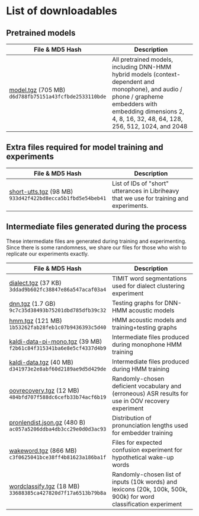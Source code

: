 # List of downloadables

## Pretrained models

| File & MD5 Hash | Description |
|-------------------------------------------------------------------------|--------------------|
| [model.tgz](https://ml-site.cdn-apple.com/models/ml-acn-embed/model.tgz) (705 MB)<br>`d6d788fb75151a43fcfbde2533110bde`| All pretrained models, including DNN-HMM hybrid models (context-dependent and monophone), and audio / phone / grapheme embedders with embedding dimensions 2, 4, 8, 16, 32, 48, 64, 128, 256, 512, 1024, and 2048 |

## Extra files required for model training and experiments

| File & MD5 Hash | Description |
|-------------------------------------------------------------------------|--------------------|
| [short-utts.tgz](https://ml-site.cdn-apple.com/models/ml-acn-embed/short-utts.tgz) (98 MB)<br>`933d42f422bd8ecca5b1fbd5e54beb41`| List of IDs of "short" utterances in Libriheavy that we use for training and experiments. |

## Intermediate files generated during the process

These intermediate files are generated during training and experimenting. Since there is some randomness, we share our files for those who wish to replicate our experiments exactly.

| File & MD5 Hash                                                         | Description                                                                                                        |
|-------------------------------------------------------------------------|--------------------------------------------------------------------------------------------------------------------|
| [dialect.tgz](https://ml-site.cdn-apple.com/models/ml-acn-embed/dialect.tgz) (37 KB)<br>`3ddad9b602fc38847e86a547acaf03a4`           | TIMIT word segmentations used for dialect clustering experiment                                                    |
| [dnn.tgz](https://ml-site.cdn-apple.com/models/ml-acn-embed/dnn.tgz) (1.7 GB)<br>`9c7c35d38493b75201dbd785dfb39c32`              | Testing graphs for DNN-HMM acoustic models                                                                         |
| [hmm.tgz](https://ml-site.cdn-apple.com/models/ml-acn-embed/hmm.tgz) (121 MB)<br>`1b53262fab28feb1c07b9436393c5d40`              | HMM acoustic models and training+testing graphs                                                                    |
| [kaldi-data-pi-mono.tgz](https://ml-site.cdn-apple.com/models/ml-acn-embed/kaldi-data-pi-mono.tgz) (39 MB)<br>`f2b61c84f315341ba6e8e5cf4337d4b9`| Intermediate files produced during monophone HMM training                                                          |
| [kaldi-data.tgz](https://ml-site.cdn-apple.com/models/ml-acn-embed/kaldi-data.tgz) (40 MB)<br>`d341973e2e8abf60d2189ae9d5d429de`        | Intermediate files produced during HMM training                                                                    |
| [oovrecovery.tgz](https://ml-site.cdn-apple.com/models/ml-acn-embed/oovrecovery.tgz) (12 MB)<br>`484bfd707f588dc6cefb33b74acf6b19`       | Randomly-chosen deficient vocabulary and (erroneous) ASR results for use in OOV recovery experiment                |
| [pronlendist.json.gz](https://ml-site.cdn-apple.com/models/ml-acn-embed/pronlendist.json.gz) (480 B)<br>`ac057a5206ddba4db3cc29e0d0d3ac93`   | Distribution of pronunciation lengths used for embedder training                                                   |
| [wakeword.tgz](https://ml-site.cdn-apple.com/models/ml-acn-embed/wakeword.tgz) (866 MB)<br>`c3f0625041bce38ff4b81623a186ba1f`         | Files for expected confusion experiment for hypothetical wake-up words                                             |
| [wordclassify.tgz](https://ml-site.cdn-apple.com/models/ml-acn-embed/wordclassify.tgz) (18 MB)<br>`33688385ca427820d7f17a6513b79b8a`      | Randomly-chosen list of inputs (10k words) and lexicons (20k, 100k, 500k, 900k) for word classification experiment |

